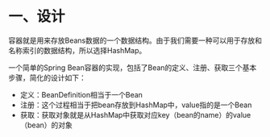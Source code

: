 # 一、设计
容器就是用来存放Beans数据的一个数据结构。由于我们需要一种可以用于存放和名称索引的数据结构，所以选择HashMap。

一个简单的Spring Bean容器的实现，包括了Bean的定义、注册、获取三个基本步骤，简化的设计如下：

- 定义：BeanDefinition相当于一个Bean
- 注册：这个过程相当于把bean存放到HashMap中，value指的是一个Bean
- 获取：获取对象就是从HashMap中获取对应key（bean的name）的value（bean）的对象


